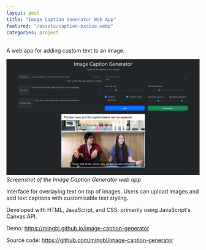 ```yaml
---
layout: post
title: "Image Caption Generator Web App"
featured: "/assets/caption-excise.webp"
categories: project
---
```


A web app for adding custom text to an image.

![Screenshot of the Image Caption Generator web app](/assets/caption-excise.webp)
_Screenshot of the Image Caption Generator web app_

Interface for overlaying text on top of images. Users can upload images and add text captions with customisable text styling.

Developed with HTML, JavaScript, and CSS, primarily using JavaScript's Canvas API.

Demo: <https://mingbl.github.io/image-caption-generator>

Source code: <https://github.com/mingbl/image-caption-generator>
